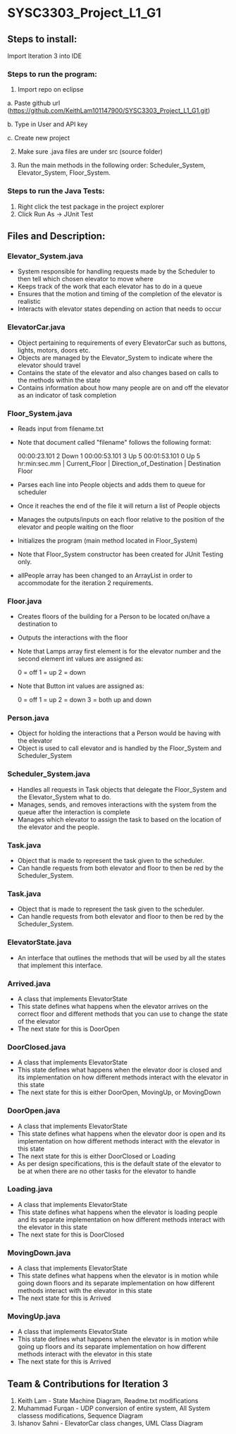 # SYSC3303_Project_L1_G1

## Steps to install:

Import Iteration 3 into IDE

### Steps to run the program:
1. Import repo on eclipse

a. Paste github url (https://github.com/KeithLam101147900/SYSC3303_Project_L1_G1.git)

b. Type in User and API key

c. Create new project
	
2. Make sure .java files are under src (source folder)

3. Run the main methods in the following order: Scheduler_System, Elevator_System, Floor_System.


### Steps to run the Java Tests:
1. Right click the test package in the project explorer
2. Click Run As -> JUnit Test


## Files and Description:

### Elevator_System.java
- System responsible for handling requests made by the Scheduler to then tell which chosen elevator to move where
- Keeps track of the work that each elevator has to do in a queue
- Ensures that the motion and timing of the completion of the elevator is realistic
- Interacts with elevator states depending on action that needs to occur

### ElevatorCar.java
- Object pertaining to requirements of every ElevatorCar such as buttons, lights, motors, doors etc.
- Objects are managed by the Elevator_System to indicate where the elevator should travel
- Contains the state of the elevator and also changes based on calls to the methods within the state
- Contains information about how many people are on and off the elevator as an indicator of task completion

### Floor_System.java
- Reads input from filename.txt
- Note that document called "filename" follows the following format:


	00:00:23.101 2 Down 1
	00:00:53.101 3 Up 5
	00:01:53.101 0 Up 5
hr:min:sec.mm | Current_Floor | Direction_of_Destination | Destination Floor

- Parses each line into People objects and adds them to queue for scheduler
- Once it reaches the end of the file it will return a list of People objects
- Manages the outputs/inputs on each floor relative to the position of the elevator and people waiting on the floor
- Initializes the program (main method located in Floor_System)
- Note that Floor_System constructor has been created for JUnit Testing only.
- allPeople array has been changed to an ArrayList in order to accommodate for the iteration 2 requirements.

### Floor.java
- Creates floors of the building for a Person to be located on/have a destination to
- Outputs the interactions with the floor
- Note that Lamps array first element is for the elevator number and the second element int values are assigned as:


	 0 = off
	 1 = up
	 2 = down

- Note that Button int values are assigned as:

	 0 = off
	 1 = up
	 2 = down
	 3 = both up and down

### Person.java
- Object for holding the interactions that a Person would be having with the elevator
- Object is used to call elevator and is handled by the Floor_System and Scheduler_System

### Scheduler_System.java
- Handles all requests in Task objects that delegate the Floor_System and the Elevator_System what to do.
- Manages, sends, and removes interactions with the system from the queue after the interaction is complete
- Manages which elevator to assign the task to based on the location of the elevator and the people.

### Task.java
- Object that is made to represent the task given to the scheduler.
- Can handle requests from both elevator and floor to then be red by the Scheduler_System.

### Task.java
- Object that is made to represent the task given to the scheduler.
- Can handle requests from both elevator and floor to then be red by the Scheduler_System.

### ElevatorState.java
- An interface that outlines the methods that will be used by all the states that implement this interface.

### Arrived.java
- A class that implements ElevatorState
- This state defines what happens when the elevator arrives on the correct floor and different methods that you can use to change the state of the elevator
- The next state for this is DoorOpen

### DoorClosed.java
- A class that implements ElevatorState
- This state defines what happens when the elevator door is closed and its implementation on how different methods interact with the elevator in this state
- The next state for this is either DoorOpen, MovingUp, or MovingDown

### DoorOpen.java
- A class that implements ElevatorState
- This state defines what happens when the elevator door is open and its implementation on how different methods interact with the elevator in this state
- The next state for this is either DoorClosed or Loading
- As per design specifications, this is the default state of the elevator to be at when there are no other tasks for the elevator to handle

### Loading.java
- A class that implements ElevatorState
- This state defines what happens when the elevator is loading people and its separate implementation on how different methods interact with the elevator in this state
- The next state for this is DoorClosed

### MovingDown.java
- A class that implements ElevatorState
- This state defines what happens when the elevator is in motion while going down floors and its separate implementation on how different methods interact with the elevator in this state
- The next state for this is Arrived

### MovingUp.java
- A class that implements ElevatorState
- This state defines what happens when the elevator is in motion while going up floors and its separate implementation on how different methods interact with the elevator in this state
- The next state for this is Arrived

## Team & Contributions for Iteration 3
1. Keith Lam - State Machine Diagram, Readme.txt modifications
2. Muhammad Furqan - UDP conversion of entire system, All System classess modifications, Sequence Diagram
3. Ishanov Sahni - ElevatorCar class changes, UML Class Diagram